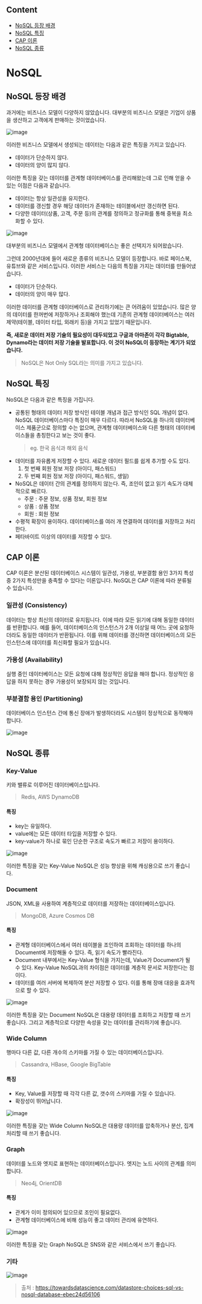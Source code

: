 ## Content

- [NoSQL 등장 배경](#nosql-등장-배경)
- [NoSQL 특징](#nosql-특징)
- [CAP 이론](#cap-이론)
- [NoSQL 종류](#nosql-종류)

# NoSQL

## NoSQL 등장 배경

과거에는 비즈니스 모델이 다양하지 않았습니다. 대부분의 비즈니스 모델은 기업이 상품을 생산하고 고객에게 판매하는 것이었습니다.

![image](https://user-images.githubusercontent.com/68716284/174824798-59ecc54e-df21-4135-85c6-ccdff607d030.png)

이러한 비즈니스 모델에서 생성되는 데이터는 다음과 같은 특징을 가지고 있습니다.

- 데이터가 단순하지 않다.
- 데이터의 양이 많지 않다.

이러한 특징을 갖는 데이터를 관계형 데이터베이스를 관리해왔는데 그로 인해 얻을 수 있는 이점은 다음과 같습니다.

- 데이터는 항상 일관성을 유지한다.
- 데이터를 갱신할 경우 해당 데이터가 존재하는 테이블에서만 갱신하면 된다.
- 다양한 데이터(상품, 고객, 주문 등)의 관계를 정의하고 정규화를 통해 중복을 최소화할 수 있다.

![image](https://user-images.githubusercontent.com/68716284/174828372-4628b409-0e19-40b0-99df-ff1702adb7d9.png)

대부분의 비즈니스 모델에서 관계형 데이터베이스는 좋은 선택지가 되어왔습니다.

그런데 2000년대에 들어 새로운 종류의 비즈니스 모델이 등장합니다. 바로 페이스북, 유튜브와 같은 서비스입니다. 이러한 서비스는 다음의 특징을 가지는 데이터를 만들어냈습니다.

- 데이터가 단순하다.
- 데이터의 양이 매우 많다.

이러한 데이터를 관계형 데이터베이스로 관리하기에는 큰 어려움이 있었습니다. 많은 양의 데이터를 한꺼번에 저장하거나 조회해야 했는데 기존의 관계형 데이터베이스는 여러 제약(테이블, 데이터 타입, 외래키 등)을 가지고 있었기 때문입니다.

**즉, 새로운 데이터 저장 기술의 필요성이 대두되었고 구글과 아마존이 각각 Bigtable, Dynamo라는 데이터 저장 기술을 발표합니다. 이 것이 NoSQL이 등장하는 계기가 되었습니다.**

> NoSQL은 Not Only SQL라는 의미를 가지고 있습니다.

## NoSQL 특징

NoSQL은 다음과 같은 특징을 가집니다.

- 공통된 형태의 데이터 저장 방식인 테이블 개념과 접근 방식인 SQL 개념이 없다. NoSQL 데이터베이스마다 특징이 매우 다르다. 따라서 NoSQL을 하나의 데이터베이스 제품군으로 정의할 수는 없으며, 관계형 데이터베이스와 다른 형태의 데이터베이스들을 총칭한다고 보는 것이 좋다.
  > eg. 한국 음식과 해외 음식
- 데이터를 자유롭게 저장할 수 있다. 새로운 데이터 필드를 쉽게 추가할 수도 있다.
  1. 첫 번째 회원 정보 저장 (아이디, 패스워드)
  2. 두 번째 회원 정보 저장 (아이디, 패스워드, 생일)
- NoSQL은 데이터 간의 관계를 정의하지 않는다. 즉, 조인이 없고 읽기 속도가 대체적으로 빠르다.
  - 주문 : 주문 정보, 상품 정보, 회원 정보
  - 상품 : 상품 정보
  - 회원 : 회원 정보
- 수평적 확장이 용이하다. 데이터베이스를 여러 개 연결하여 데이터를 저장하고 처리한다.
- 페타바이트 이상의 데이터를 저장할 수 있다.

## CAP 이론

CAP 이론은 분산된 데이터베이스 시스템이 일관성, 가용성, 부분결함 용인 3가지 특성 중 2가지 특성만을 충족할 수 있다는 이론입니다. NoSQL은 CAP 이론에 따라 분류될 수 있습니다.

### 일관성 (Consistency)

데이터는 항상 최신의 데이터로 유지됩니다. 이에 따라 모든 읽기에 대해 동일한 데이터를 반환합니다. 예를 들어, 데이터베이스의 인스턴스가 2개 이상일 때 어느 곳에 요청하더라도 동일한 데이터가 반환됩니다. 이를 위해 데이터를 갱신하면 데이터베이스의 모든 인스턴스에 데이터를 최신화할 필요가 있습니다.

### 가용성 (Availability)

실행 중인 데이터베이스는 모든 요청에 대해 정상적인 응답을 해야 합니다. 정상적인 응답을 하지 못하는 경우 가용성이 보장되지 않는 것입니다.

### 부분결함 용인 (Partitioning)

데이터베이스 인스턴스 간에 통신 장애가 발생하더라도 시스템이 정상적으로 동작해야 합니다.

![image](https://user-images.githubusercontent.com/68716284/174977530-3d764aa6-1419-41d4-b9cc-f3449a04d874.png)

## NoSQL 종류

### Key-Value

키와 밸류로 이루어진 데이터베이스입니다.

> Redis, AWS DynamoDB

#### 특징

- key는 유일하다.
- value에는 모든 데이터 타입을 저장할 수 있다.
- key-value가 하나로 묶인 단순한 구조로 속도가 빠르고 저장이 용이하다.

![image](https://user-images.githubusercontent.com/68716284/174976871-de982e4a-d9d3-4c2d-a852-b11e8e09291a.png)

이러한 특징을 갖는 Key-Value NoSQL은 성능 향상을 위해 캐싱용으로 쓰기 좋습니다.

### Document

JSON, XML을 사용하여 계층적으로 데이터를 저장하는 데이터베이스입니다.

> MongoDB, Azure Cosmos DB

#### 특징

- 관계형 데이터베이스에서 여러 테이블을 조인하여 조회하는 데이터를 하나의 Document에 저장해둘 수 있다. 즉, 읽기 속도가 빨라진다.
- Document 내부에서는 Key-Value 형식을 가지는데, Value가 Document가 될 수 있다. Key-Value NoSQL과의 차이점은 데이터를 계층적 문서로 저장한다는 점이다.
- 데이터를 여러 서버에 복제하여 분산 저장할 수 있다. 이를 통해 장애 대응을 효과적으로 할 수 있다.

![image](https://user-images.githubusercontent.com/68716284/174978333-c1f07270-781d-470a-af0a-2984c2583c25.png)

이러한 특징을 갖는 Document NoSQL은 대용량 데이터를 조회하고 저장할 때 쓰기 좋습니다. 그리고 계층적으로 다양한 속성을 갖는 데이터를 관리하기에 좋습니다.

### Wide Column

행마다 다른 값, 다른 개수의 스키마를 가질 수 있는 데이터베이스입니다.

> Cassandra, HBase, Google BigTable

#### 특징

- Key, Value를 저장할 때 각각 다른 값, 갯수의 스키마를 가질 수 있습니다.
- 확장성이 뛰어납니다.

![image](https://user-images.githubusercontent.com/68716284/174977019-d7f26672-7b2c-4154-8e38-90f77d9f18d2.png)

이러한 특징을 갖는 Wide Column NoSQL은 대용량 데이터를 압축하거나 분산, 집계 처리할 때 쓰기 좋습니다.

### Graph

데이터를 노드와 엣지로 표현하는 데이터베이스입니다. 엣지는 노드 사이의 관계를 의미합니다.

> Neo4j, OrientDB

#### 특징

- 관계가 이미 정의되어 있으므로 조인이 필요없다.
- 관계형 데이터베이스에 비해 성능이 좋고 데이터 관리에 유연하다.

![image](https://user-images.githubusercontent.com/68716284/174977212-cfdbf4da-6dfa-4902-90c4-bd58bf7fd8d7.png)

이러한 특징을 갖는 Graph NoSQL은 SNS와 같은 서비스에서 쓰기 좋습니다.

### 기타

![image](https://user-images.githubusercontent.com/68716284/174843287-2335f37f-4047-4617-99d6-253d642ca618.png)

> 출처 : https://towardsdatascience.com/datastore-choices-sql-vs-nosql-database-ebec24d56106
